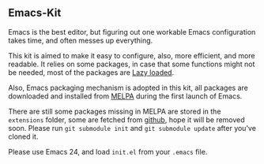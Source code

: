Emacs-Kit
---
Emacs is the best editor, but figuring out one workable Emacs configuration takes time, and often messes up everything.

This kit is aimed to make it easy to configure, also, more efficient, and more readable. It relies on some packages, in case that some functions might not be needed, most of the packages are [Lazy loaded](http://en.wikipedia.org/wiki/Lazy_loading).

Also, Emacs packaging mechanism is adopted in this kit, all packages are downloaded and installed from [MELPA](http://melpa.milkbox.net/) during the first launch of Emacs.

There are still some packages missing in MELPA are stored in the `extensions` folder, some are fetched from [github](http://github.com), hope it will be removed soon. Please run `git submodule init` and `git submodule update` after you've cloned it.

Please use Emacs 24, and load `init.el` from your `.emacs` file.
